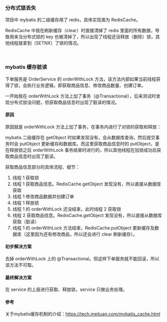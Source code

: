 ### 分布式锁丢失

项目中 mybatis 的二级缓存用了 redis，具体实现类为 RedisCache。

RedisCache 中我在刷新缓存（clear）时直接清掉了 redis 里面的所有数据，导致用来当分布式锁的 key 也被清掉了，所以出现了线程还没释放（删除）锁，其他线程就拿到（SETNX）了锁的情况。

​    

### mybatis 缓存脏读

下单服务是 OrderService 的 orderWithLock 方法，该方法内部如果当前线程获得了锁，会执行业务逻辑，即获取商品信息、修改商品数量、创建订单。

一开始我在 orderWithLock 方法上加了事务（@Transactional），后来测试时发现分布式锁没问题，但获取商品信息时出现了脏读的情况。

#### 原因

原因就是 orderWithLock 方法上加了事务，在事务内进行了对锁的获取和释放：

mybatis 二级缓存在 getObject 时如果发现没有，会从数据库查询，然后提交事务时会 putObject 更新缓存和数据库。而这里获取商品信息时的 putObject，是在释放锁之后 orderWithLock 事务结束时进行的，所以其他线程在加锁成功后获取商品信息时出现了脏读。

获取商品信息部分的具体流程、细节：

1. 线程 1 获取锁
2. 线程 1 获取商品信息。RedisCache.getObject 发现没有，所以直接从数据库获取
3. 线程 1 修改商品数据并创建订单
4. 线程 1 释放锁
5. 线程 1 的 orderWithLock 还没结束，此时线程 2 获取锁
6. 线程 2 获取商品信息。RedisCache.getObject 发现没有，所以直接从数据库获取（脏读）
7. 线程 1 的 orderWithLock 方法结束，RedisCache.putObject 更新缓存及数据库（这里因为还有修改商品，所以还会进行 clear 刷新缓存）。

#### 初步解决方案

去掉 orderWithLock 上的 @Transactional。但这样下单服务就不能回滚，所以该方法不可取。

#### 最终解决方案

在 service 的上层进行获取、释放锁，service 只做业务处理。

#### 参考

关于mybatis缓存机制的介绍：https://tech.meituan.com/mybatis_cache.html

